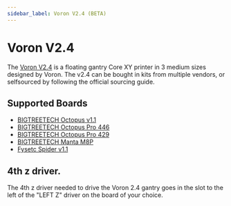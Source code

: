 ```yaml
---
sidebar_label: Voron V2.4 (BETA)
---
```


# Voron V2.4

The [Voron V2.4](https://vorondesign.com/voron2.4) is a floating gantry Core XY printer in 3 medium sizes designed by Voron. The v2.4 can be bought in kits from multiple vendors, or selfsourced by following the official sourcing guide.

## Supported Boards

-   [BIGTREETECH Octopus v1.1](boards/btt/octopus-11.md)
-   [BIGTREETECH Octopus Pro 446](boards/btt/octopus-pro-446.md)
-   [BIGTREETECH Octopus Pro 429](boards/btt/octopus-pro-429.md)
-   [BIGTREETECH Manta M8P](boards/btt/manta-m8p.mdx)
-   [Fysetc Spider v1.1](boards/fysetc/spider-11.md)

## 4th z driver.

The 4th z driver needed to drive the Voron 2.4 gantry goes in the slot to the left of the "LEFT Z" driver on the board of your choice.
